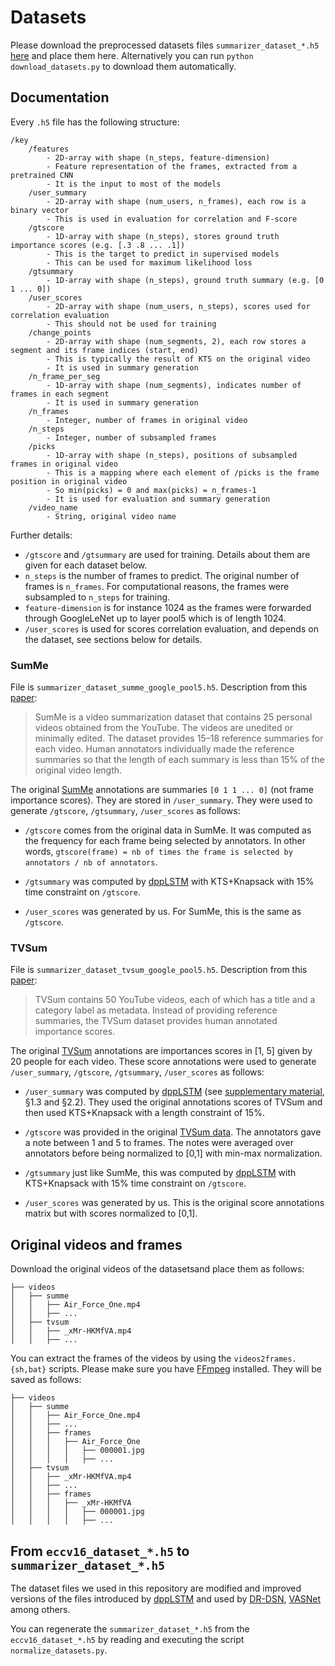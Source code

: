 # Datasets
Please download the preprocessed datasets files `summarizer_dataset_*.h5` [here](https://drive.google.com/open?id=1sbZZalh43n6fiSxWt_SIGgv72bt4rdoG) and place them here. Alternatively you can run `python download_datasets.py` to download them automatically.

## Documentation
Every `.h5` file has the following structure:
```
/key
    /features
        - 2D-array with shape (n_steps, feature-dimension)
        - Feature representation of the frames, extracted from a pretrained CNN
        - It is the input to most of the models
    /user_summary
        - 2D-array with shape (num_users, n_frames), each row is a binary vector
        - This is used in evaluation for correlation and F-score
    /gtscore
        - 1D-array with shape (n_steps), stores ground truth importance scores (e.g. [.3 .8 ... .1])
        - This is the target to predict in supervised models
        - This can be used for maximum likelihood loss
    /gtsummary
        - 1D-array with shape (n_steps), ground truth summary (e.g. [0 1 ... 0])
    /user_scores
        - 2D-array with shape (num_users, n_steps), scores used for correlation evaluation
        - This should not be used for training
    /change_points
        - 2D-array with shape (num_segments, 2), each row stores a segment and its frame indices (start, end)
        - This is typically the result of KTS on the original video
        - It is used in summary generation
    /n_frame_per_seg
        - 1D-array with shape (num_segments), indicates number of frames in each segment
        - It is used in summary generation
    /n_frames
        - Integer, number of frames in original video
    /n_steps
        - Integer, number of subsampled frames
    /picks
        - 1D-array with shape (n_steps), positions of subsampled frames in original video
        - This is a mapping where each element of /picks is the frame position in original video
        - So min(picks) = 0 and max(picks) = n_frames-1
        - It is used for evaluation and summary generation
    /video_name
        - String, original video name
```

Further details:
* `/gtscore` and `/gtsummary` are used for training. Details about them are given for each dataset below.
* `n_steps` is the number of frames to predict. The original number of frames is `n_frames`. For computational reasons, the frames were subsampled to `n_steps` for training.
* `feature-dimension` is for instance 1024 as the frames were forwarded through GoogleLeNet up to layer pool5 which is of length 1024.
* `/user_scores` is used for scores correlation evaluation, and depends on the dataset, see sections below for details.

### SumMe
File is `summarizer_dataset_summe_google_pool5.h5`. Description from this [paper](https://arxiv.org/abs/1903.11328):
> SumMe is a video summarization dataset that contains 25 personal videos obtained from the YouTube. The videos are unedited or minimally edited. The dataset provides 15–18 reference summaries for each video. Human annotators individually made the reference summaries so that the length of each summary is less than 15% of the original video length.

The original [SumMe](https://gyglim.github.io/me/vsum/) annotations are summaries `[0 1 1 ... 0]` (not frame importance scores). They are stored in `/user_summary`. They were used to generate `/gtscore`, `/gtsummary`, `/user_scores` as follows:

* `/gtscore` comes from the original data in SumMe. It was computed as the frequency for each frame being selected by annotators. In other words, `gtscore(frame) = nb of times the frame is selected by annotators / nb of annotators`.

* `/gtsummary` was computed by [dppLSTM](https://github.com/kezhang-cs/Video-Summarization-with-LSTM) with KTS+Knapsack with 15% time constraint on `/gtscore`.

* `/user_scores` was generated by us. For SumMe, this is the same as `/gtscore`.

### TVSum
File is `summarizer_dataset_tvsum_google_pool5.h5`. Description from this [paper](https://arxiv.org/abs/1903.11328):
> TVSum contains 50 YouTube videos, each of which has a title and a category label as metadata. Instead of providing reference summaries, the TVSum dataset provides human annotated importance scores.

The original [TVSum](https://github.com/yalesong/tvsum/) annotations are importances scores in [1, 5] given by 20 people for each video. These score annotations were used to generate `/user_summary`, `/gtscore`, `/gtsummary`, `/user_scores` as follows:

* `/user_summary` was computed by [dppLSTM](https://github.com/kezhang-cs/Video-Summarization-with-LSTM) (see [supplementary material](https://arxiv.org/abs/1605.08110), §1.3 and §2.2). They used the original annotations scores of TVSum and then used KTS+Knapsack with a length constraint of 15%.

* `/gtscore` was provided in the original [TVSum data](https://github.com/yalesong/tvsum/blob/master/matlab/ydata-tvsum50.mat). The annotators gave a note between 1 and 5 to frames. The notes were averaged over annotators before being normalized to [0,1] with min-max normalization.

* `/gtsummary` just like SumMe, this was computed by [dppLSTM](https://github.com/kezhang-cs/Video-Summarization-with-LSTM) with KTS+Knapsack with 15% time constraint on `/gtscore`.

* `/user_scores` was generated by us. This is the original score annotations matrix but with scores normalized to [0,1].

## Original videos and frames
Download the original videos of the datasetsand place them as follows:
```
├── videos
│   ├── summe
│   │   ├── Air_Force_One.mp4
│   │   ├── ...
│   ├── tvsum
│   │   ├── _xMr-HKMfVA.mp4
│   │   ├── ...
```
You can extract the frames of the videos by using the `videos2frames.{sh,bat}` scripts. Please make sure you have [FFmpeg](https://www.ffmpeg.org) installed. They will be saved as follows:
```
├── videos
│   ├── summe
│   │   ├── Air_Force_One.mp4
│   │   ├── ...
│   │   ├── frames
│   │   │   ├── Air_Force_One
│   │   │   │   ├── 000001.jpg
│   │   │   │   ├── ...
│   ├── tvsum
│   │   ├── _xMr-HKMfVA.mp4
│   │   ├── ...
│   │   ├── frames
│   │   │   ├── _xMr-HKMfVA
│   │   │   │   ├── 000001.jpg
│   │   │   │   ├── ...
```

## From `eccv16_dataset_*.h5` to `summarizer_dataset_*.h5`
The dataset files we used in this repository are modified and improved versions of the files introduced by [dppLSTM](https://github.com/kezhang-cs/Video-Summarization-with-LSTM) and used by [DR-DSN](https://github.com/KaiyangZhou/pytorch-vsumm-reinforce), [VASNet](https://github.com/ok1zjf/VASNet) among others.

You can regenerate the `summarizer_dataset_*.h5` from the `eccv16_dataset_*.h5` by reading and executing the script `normalize_datasets.py`.
